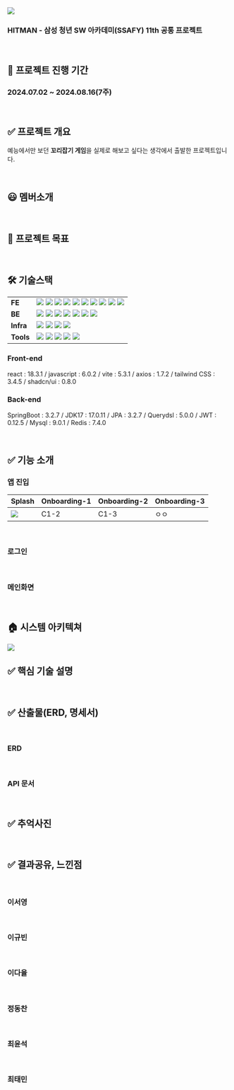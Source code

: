 <img src="https://github.com/user-attachments/assets/d1144748-575e-46cc-962d-18efd30f8dbb" />

### **HITMAN - 삼성 청년 SW 아카데미(SSAFY) 11th 공통 프로젝트**

<br/>

## 📅 프로젝트 진행 기간

### 2024.07.02 ~ 2024.08.16(7주)

<br/>

## ✅ 프로젝트 개요

예능에서만 보던 **꼬리잡기 게임**을 실제로 해보고 싶다는 생각에서 출발한 프로젝트입니다.


<br/>

## 😃 멤버소개

<br/>

## 🥅 프로젝트 목표

<br/>

## 🛠 기술스택

<table>
<tr>
    <td><b>FE</b></td>
    <td>
			<img src="https://img.shields.io/badge/javascript-%23323330.svg?style=for-the-badge&logo=javascript&logoColor=%23F7DF1E">
			<img src="https://img.shields.io/badge/react-%2320232a.svg?style=for-the-badge&logo=react&logoColor=%2361DAFB">
			<img src="https://img.shields.io/badge/Context--Api-000000?style=for-the-badge&logo=react"/>
			<img src="https://img.shields.io/badge/React_Router-CA4245?style=for-the-badge&logo=react-router&logoColor=white" />
			<img src="https://img.shields.io/badge/tailwindcss-%2338B2AC.svg?style=for-the-badge&logo=tailwind-css&logoColor=white" />
			<img src="https://img.shields.io/badge/shadcn/ui-000000?style=for-the-badge"/>
			<img src="https://img.shields.io/badge/vite-%23646CFF.svg?style=for-the-badge&logo=vite&logoColor=white"/>
			<img src="https://img.shields.io/badge/NPM-%23CB3837.svg?style=for-the-badge&logo=npm&logoColor=white"/>
			<img src="https://img.shields.io/badge/node.js-6DA55F?style=for-the-badge&logo=node.js&logoColor=white"/>
			<img src="https://img.shields.io/badge/firebase-a08021?style=for-the-badge&logo=firebase&logoColor=ffcd34" />
    </td>
  </tr>
  <tr>
		<td><b>BE</b></td>
		<td>
			<img src="https://img.shields.io/badge/java-%23ED8B00.svg?style=for-the-badge&logo=openjdk&logoColor=white"/>
			<img src="https://img.shields.io/badge/Spring Boot-6DB33F?style=for-the-badge&logo=Spring Boot&logoColor=white"/>
			<img src="https://img.shields.io/badge/JWT-000000?style=for-the-badge&logo=JSON Web Tokens&logoColor=white"/>
			<img src="https://img.shields.io/badge/mysql-4479A1.svg?style=for-the-badge&logo=mysql&logoColor=white"/>
			<img src="https://img.shields.io/badge/JPA-59666C?style=for-the-badge&logo=Hibernate&logoColor=white"/>
			<img src="https://img.shields.io/badge/redis-%23DD0031.svg?style=for-the-badge&logo=redis&logoColor=white"/>
			<img src="https://img.shields.io/badge/Gradle-C71A36?style=for-the-badge&logo=Gradle&logoColor=white"/>
		</td>
  </tr>
  
  <tr>
    <td><b>Infra</b></td>
    <td>
			<img src="https://img.shields.io/badge/AWS EC2-%23FF9900.svg?style=for-the-badge&logo=amazon-aws&logoColor=white"/>
			<img src="https://img.shields.io/badge/Jenkins-D24939?style=for-the-badge&logo=Jenkins&logoColor=white"/>
			<img src="https://img.shields.io/badge/Docker-4479A1?style=for-the-badge&logo=Docker&logoColor=white"/>
			<img src="https://img.shields.io/badge/NGINX-009639?style=for-the-badge&logo=NGINX&logoColor=white"/>
		</td>
  <tr>
    <td><b>Tools</b></td>
    <td>
			<img src="https://img.shields.io/badge/GitLab-FCA121?style=for-the-badge&logo=GitLab&logoColor=white"/>
			<img src="https://img.shields.io/badge/jira-%230A0FFF.svg?style=for-the-badge&logo=jira&logoColor=white"/>
			<img src="https://img.shields.io/badge/Notion-333333?style=for-the-badge&logo=Notion&logoColor=white"/>
			<img src="https://img.shields.io/badge/VS%20Code-0078d7.svg?style=for-the-badge&logo=visual-studio-code&logoColor=white" />
			<img src="https://img.shields.io/badge/IntelliJIDEA-000000.svg?style=for-the-badge&logo=intellij-idea&logoColor=white" />
    </td>
    </tr>

</table>

### Front-end

react : 18.3.1 /
javascript : 6.0.2 /
vite : 5.3.1 /
axios : 1.7.2 /
tailwind CSS : 3.4.5 /
shadcn/ui : 0.8.0

### Back-end

SpringBoot : 3.2.7 /
JDK17 : 17.0.11 /
JPA : 3.2.7 /
Querydsl : 5.0.0 /
JWT : 0.12.5 /
Mysql : 9.0.1 /
Redis : 7.4.0

<br/>

## ✅ 기능 소개

### 앱 진입
Splash | Onboarding-1 | Onboarding-2 | Onboarding-3 
------- | ------- | ------- | ------- 
 <img src="https://github.com/user-attachments/assets/66a43f22-c19b-485c-9fa3-9d50a1c5bb8c" /> | C1-2 | C1-3 | ㅇㅇ 

<br/>

### 로그인

<br/>

### 메인화면

<br/>

## 🏠 시스템 아키텍쳐
<img src="https://github.com/user-attachments/assets/2eab37db-a83c-4715-b910-e3bba87823bb" />
<br/>

## ✅ 핵심 기술 설명

<br/>

## ✅ 산출물(ERD, 명세서)

<br/>

### ERD

<br/>

### API 문서

<br/>

## ✅ 추억사진

<br/>

## ✅ 결과공유, 느낀점

<br/>

### 이서영

<br/>

### 이규빈

<br/>

### 이다율

<br/>

### 정동찬

<br/>

### 최윤석

<br/>

### 최태민

<br/>
